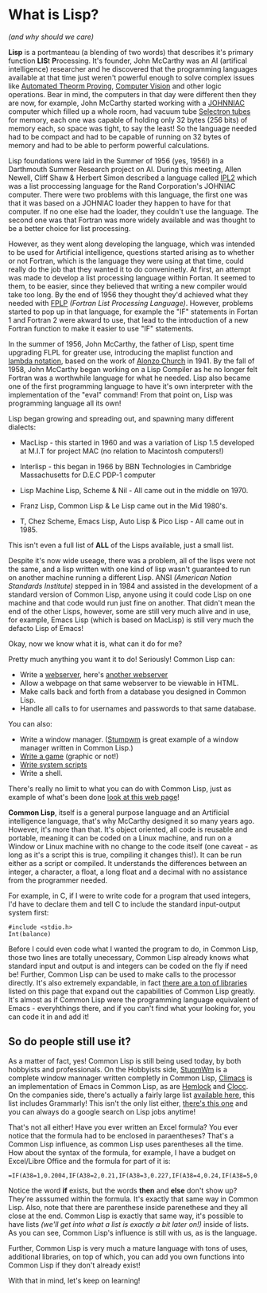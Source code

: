 # What is Lisp? 
*(and why should we care)*

**Lisp** is a portmanteau (a blending of two words) that describes it's primary function **LIS**t **P**rocessing. It's founder,
John McCarthy was an AI (artifical intelligence) researcher and he discovered that the programming languages available at that 
time just weren't powerful enough to solve complex issues like [Automated Theorm Proving](https://en.wikipedia.org/wiki/Automated_theorem_proving), 
[Computer Vision](https://en.wikipedia.org/wiki/Computer_vision) and other logic operations. Bear in mind, the computers in that
day were different then they are now, for example, John McCarthy started working with a [JOHNNIAC](https://en.wikipedia.org/wiki/JOHNNIAC) computer which
filled up a whole room, had vacuum tube [Selectron tubes](https://en.wikipedia.org/wiki/Selectron_tube) for memory, each one was capable
of holding only 32 bytes (256 bits) of memory each, so space was tight, to say the least!  So the language needed had to be compact and
had to be capable of running on 32 bytes of memory and had to be able to perform powerful calculations.


Lisp foundations were laid in the Summer of 1956 (yes, 1956!) in a Darthmouth Summer Research project on AI. During
this meeting, Allen Newell, Cliff Shaw & Herbert Simon described a language called [IPL2](https://en.wikipedia.org/wiki/Information_Processing_Language) which was a list proccessing language for the 
Rand Corporation's JOHNIAC computer. There were two problems with this language, the first one was that it was based on
a JOHNIAC loader they happen to have for that computer. If no one else had the loader, they couldn't use the language.
The second one was that Fortran was more widely available and was thought to be a better choice for list processing.

However, as they went along developing the language, which was intended to be used for Artificial intelligence, questions
started arising as to whether or not Fortran, which is the language they were using at that time, could really do the job that they 
wanted it to do conveninetly. At first, an attempt was made to develop a list processing language within Fortan. It seemed to them, to be easier, since they 
believed that writing a new compiler would take too long. By the end of 1956 they thought they'd achieved what they 
needed with [FPLP](https://www.informatimago.com/articles/flpl/flpl.pdf) *(Fortran List Processing Language)*.  However, problems started to pop up in that language, for example
the "IF" statements in Fortan 1 and Fortran 2 were akward to use, that lead to the introduction of a new Fortran function 
to make it easier to use "IF" statements.

In the summer of 1956, John McCarthy, the father of Lisp, spent time upgrading FLPL for greater use, introducing
the maplist function and [lambda notation](https://en.wikipedia.org/wiki/Lambda_calculus), based on the work of [Alonzo Church](https://en.wikipedia.org/wiki/Alonzo_Church)
in 1941. By the fall of 1958, John McCarthy
began working on a Lisp Compiler as he no longer felt Fortran was a worthwhile language for what he needed. Lisp also became one of the first 
programming language to have it's own interpreter with the implementation of the "eval" command! From that point on, 
Lisp was programming language all its own!

Lisp began growing and spreading out, and spawning many different dialects:

* MacLisp - this started in 1960 and was a variation of Lisp 1.5 developed at M.I.T for project MAC (no relation to Macintosh computers!)

* Interlisp - this began in 1966 by BBN Technologies in Cambridge Massachusetts for D.E.C PDP-1 computer

* Lisp Machine Lisp, Scheme & Nil - All came out in the middle on 1970.

* Franz Lisp, Common Lisp & Le Lisp came out in the Mid 1980's.

* T, Chez Scheme, Emacs Lisp, Auto Lisp & Pico Lisp -  All came out in 1985.

This isn't even a full list of **ALL** of the Lisps available, just a small list.

Despite it's now wide useage, there was a problem, all of the lisps were not the same, and a lisp written with one kind of lisp
wasn't guaranteed to run on another machine running a different Lisp. ANSI *(American Nation Standards Institute)* stepped in in 1984
and assisted in the development of a standard version of Common Lisp, anyone using it could code Lisp on one machine and that code would
run just fine on another.  That didn't mean the end of the other Lisps, however, some are still very much alive and in use, for example, 
Emacs Lisp (which is based on MacLisp) is still very much the defacto Lisp of Emacs!

Okay, now we know what it is, what can it do for me?

Pretty much anything you want it to do! Seriously! Common Lisp can:

* Write a [webserver](http://edicl.github.io/hunchentoot/), here's [another webserver](http://8arrow.org/caveman/)
* Allow a webpage on that same webserver to be viewable in HTML.
* Make calls back and forth from a database you designed in Common Lisp.
* Handle all calls to for usernames and passwords to that same database.

You can also:

* Write a window manager. ([Stumpwm](http://stumpwm.github.io/) is great example of a window manager written in Common Lisp.)
* [Write a game](https://www.cliki.net/Game) (graphic or not!)
* [Write system scripts](https://github.com/fare/fare-scripts)
* Write a shell. 

There's really no limit to what you can do with Common Lisp, just as example of what's been done [look at this web page](https://www.cliki.net/)!

**Common Lisp**, itself is a general purpose language and an Artificial intelligence language, that's why McCarthy designed it so many years ago. However,
it's more than that. It's object oriented, all code is reusable and portable, meaning it can be coded on a Linux machine, and run on a Window or Linux machine with no change 
to the code itself (one caveat - as long as it's a script this is true, compiling it changes this!). It can be run either as a script or compiled. It understands the
differences between an integer, a character, a float, a long float and a decimal with no assistance from the programmer needed.

For example, in C, if I were to write code for a program that used integers, I'd have to declare them and tell C to include the standard input-output system first:

   ```
   #include <stdio.h>
   Int(balance) 
   ```
   
   Before I could even code what I wanted the program to do, in Common Lisp, those two lines are totally unecessary, Common Lisp already knows what 
   standard input and output is and integers can be coded on the fly if need be! Further, Common Lisp can be used to make calls to the processor directly.
   It's also extremely expandable, in fact [there are a ton of libraries](https://www.quicklisp.org/beta/releases.html) listed on this page that expand out
   the capabilities of Common Lisp greatly. It's almost as if Common Lisp were the programming language equivalent of Emacs - everyhthings there, and if you 
   can't find what your looking for, you can code it in and add it!

## So do people still use it? ##

As a matter of fact, yes!  Common Lisp is still being used today, by both hobbyists and professionals. On the Hobbyists side, [StupmWm](http://stumpwm.github.io/)
is a complete window mannager written completly in Common Lisp, [Climacs](https://common-lisp.net/project/climacs/) is an implementation
of Emacs in Common Lisp, as are [Hemlock](https://github.com/bluelisp/hemlock) and [Clocc](http://clocc.sourceforge.net/). On the companies side,
there's actually a fairly large list [available here](https://common-lisp.net/lisp-companies), this list includes Grammarly!  This isn't the only list either,
[there's this one](http://pchristensen.com/blog/lisp-companies/) and you can always do a google search on Lisp jobs anytime!

That's not all either!  Have you ever written an Excel formula?  You ever notice that the formula had to be enclosed in paraentheses? That's a Common Lisp influence, as common 
Lisp uses parentheses all the time. How about the syntax of the formula, for example, I have a budget on Excel/Libre Office and the formula for part of it is:

```
=IF(A38=1,0.2004,IF(A38=2,0.21,IF(A38=3,0.227,IF(A38=4,0.24,IF(A38=5,0.032,IF(A38=6,0.067,IF(A38=7,0.118,IF(A38=8,0.064,IF(A38=9,0.152,IF(A38=10,0.19,IF(A38=11,0.212,IF(A38=12,0.225,IF(A38=13,0.247,IF(A38=14,0.3,IF(A38=15,0.033,IF(A38=16,0.123,IF(A38=17,0.158,IF(A38=18,0.182,IF(A38=19,0.199,IF(A38=20,24.6,IF(A38=21,0.275,IF(A38=22,0.023,IF(A38=23,0.096,IF(A38=24,0.105,IF(A38=25,0.138,IF(A38=26,0.161,IF(A38=27,0.148,IF(A38=28,0.172,IF(A38=29,0.188,IF(A38=30,0.235,IF(A38=31,2.63)))))))))))))))))))))))))))))))

```

Notice the word **if** exists, but the words **then** and **else** don't show up? They're asssumed within the formula. It's exactly that same way in Common Lisp. Also, note 
that there are parenthese inside parenethese and they all close at the end. Common Lisp is exactly that same way, it's possible to have lists *(we'll get into what a list is
exactly a bit later on!)* inside of lists.  As you can see, Common Lisp's influence is still with us, as is the language. 

Further, Common Lisp is very much a mature language with tons of uses, additional libraries, on top of which, you can add you own functions into Common Lisp if they don't
already exist!


   With that in mind, let's keep on learning!
